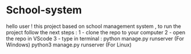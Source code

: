 # School-system
hello user !
this project based on school management system , to run the project follow the next steps :
1 - clone the repo to your computer
2 - open the repo in VScode 
3 - type in terminal : python manage.py runserver (For Windows)
                       python3 manage.py runserver (For Linux)
